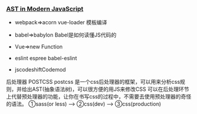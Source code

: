 
### [AST in Modern JavaScript](https://juejin.im/entry/5a3cb739f265da43070375a6) ###
- webpack=>acorn
   vue-loader 模板编译

- babel=>babylon
Babel是如何读懂JS代码的

- Vue=>new Function
- eslint espree babel-eslint
- jscodeshiftCodemod

后处理器 POSTCSS
postcss 是一个css后处理器的框架，可以用来分析css规则，并给出AST(抽象语法树)，可以很方便的用JS来修改CSS
可以在后处理环节上代替预处理器的功能，让你在书写css的过程中，不需要去使用预处理器的奇怪的语法。
①sass(or less) --> ②css(dev) --> ③css(production)